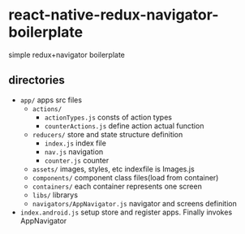 # react-native-redux-navigator-boilerplate
simple redux+navigator boilerplate


## directories
- `app/` apps src files
    - `actions/`
        - `actionTypes.js` consts of action types
        - `counterActions.js` define action actual function
    - `reducers/` store and state structure definition
        - `index.js` index file
        - `nav.js` navigation
        - `counter.js` counter
    - `assets/` images, styles, etc  indexfile is Images.js
    - `components/` component class files(load from container)
    - `containers/` each container represents one screen
    - `libs/` librarys
    - `navigators/AppNavigator.js` navigator and screens definition
- `index.android.js` setup store and register apps. Finally invokes AppNavigator
